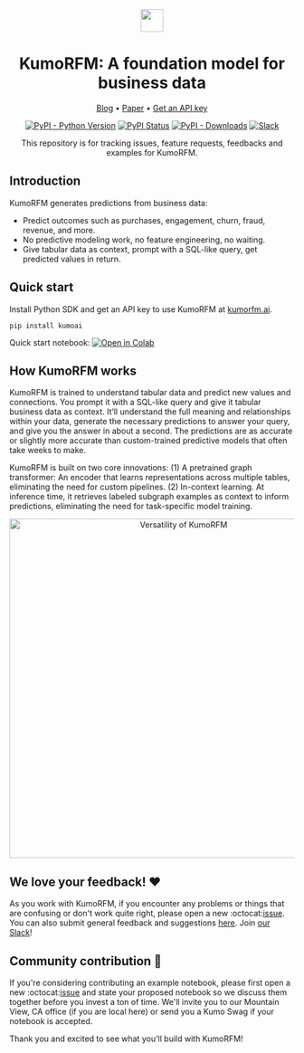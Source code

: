 <div align="center">
  <img src="https://kumo-ai.github.io/kumo-sdk/docs/_static/kumo-logo.svg" height="40"/>
  <h1>KumoRFM: A foundation model for business data</h1>
</div>

<div align="center">
  <p>
    <a href="https://kumo.ai/company/news/kumo-relational-foundation-model/">Blog</a> •
    <a href="https://kumo.ai/research/kumo_relational_foundation_model.pdf">Paper</a> •
    <a href="https://kumorfm.ai">Get an API key</a>
  </p>

  [![PyPI - Python Version](https://img.shields.io/pypi/pyversions/kumoai?color=FC1373)](https://pypi.org/project/kumoai/)
  [![PyPI Status](https://img.shields.io/pypi/v/kumoai.svg?color=FC1373)](https://pypi.org/project/kumoai/)
  [![PyPI - Downloads](https://img.shields.io/pypi/dm/kumoai?color=FC1373)](https://pepy.tech/project/kumoai)
  [![Slack](https://img.shields.io/badge/slack-join-pink.svg?logo=slack&color=FC1373)](https://join.slack.com/t/kumoaibuilders/shared_invite/zt-2z9uih3lf-fPM1z2ACZg~oS3ObmiQLKQ)

  This repository is for tracking issues, feature requests, feedbacks and examples for KumoRFM.
</div>

## Introduction
KumoRFM generates predictions from business data:
- Predict outcomes such as purchases, engagement, churn, fraud, revenue, and more.
- No predictive modeling work, no feature engineering, no waiting.
- Give tabular data as context, prompt with a SQL-like query, get predicted values in return.

## Quick start
Install Python SDK and get an API key to use KumoRFM at [kumorfm.ai](https://kumorfm.ai).
```
pip install kumoai
```
Quick start notebook: [![Open in Colab](https://colab.research.google.com/assets/colab-badge.svg)](https://colab.research.google.com/github/kumo-ai/kumo-rfm/blob/master/notebooks/quickstart.ipynb)


## How KumoRFM works
KumoRFM is trained to understand tabular data and predict new values and connections. You prompt it with a SQL-like query and give it tabular business data as context. It’ll understand the full meaning and relationships within your data, generate the necessary predictions to answer your query, and give you the answer in about a second. The predictions are as accurate or slightly more accurate than custom-trained predictive models that often take weeks to make.

KumoRFM is built on two core innovations: (1) A pretrained graph transformer: An encoder that learns representations across multiple tables, eliminating the need for custom pipelines. (2) In-context learning. At inference time, it retrieves labeled subgraph examples as context to inform predictions, eliminating the need for task-specific model training. 

<div align="center">
  <img src="https://kumo-sdk-public.s3.us-west-2.amazonaws.com/rfm-colabs/rfm-tasks.png"
       alt="Versatility of KumoRFM"
       width="600">
</div>

## We love your feedback! :heart:
As you work with KumoRFM, if you encounter any problems or things that are confusing or don't work quite right, please open a new :octocat:[issue](https://github.com/kumo-ai/kumo-rfm/issues/new/choose). You can also submit general feedback and suggestions [here](https://docs.google.com/forms/d/e/1FAIpQLSfr2HYgJN8ghaKyvU0PSRkqrGd_BijL3oyQTnTxLrf8AEk-EA/viewform). Join [our Slack](https://join.slack.com/t/kumoaibuilders/shared_invite/zt-2z9uih3lf-fPM1z2ACZg~oS3ObmiQLKQ)!

## Community contribution 🤝
If you're considering contributing an example notebook, please first open a new :octocat:[issue](https://github.com/kumo-ai/kumo-rfm/issues/new/choose) and state your proposed notebook so we discuss them together before you invest a ton of time. We'll invite you to our Mountain View, CA office (if you are local here) or send you a Kumo Swag if your notebook is accepted.

Thank you and excited to see what you'll build with KumoRFM!
